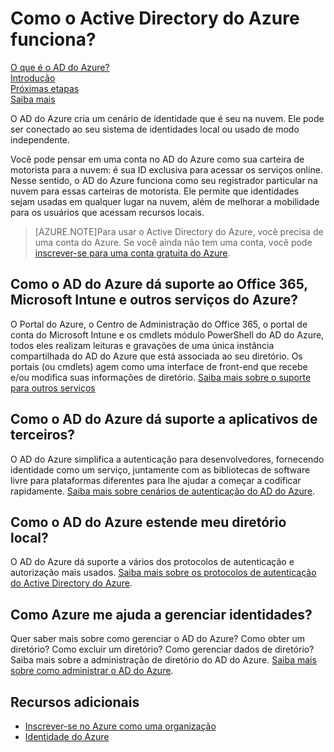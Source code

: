 <properties
	pageTitle="Como o AD do Azure funciona?"
	description="O AD do Azure cria um cenário de identidade que é seu na nuvem. Ele pode ser conectado ao seu sistema de identidades local ou usado de modo independente."
	services="active-directory"
	documentationCenter=""
	authors="curtand"
	manager="terrylan"
	editor=""/>

<tags
	ms.service="active-directory"
	ms.workload="identity"
	ms.tgt_pltfrm="na"
	ms.devlang="na"
	ms.topic="article"
	ms.date="05/05/2015"
	ms.author="curtand"/>



# Como o Active Directory do Azure funciona?


[O que é o AD do Azure?](active-directory-whatis.md)<br> [Introdução](active-directory-get-started.md)<br> [Próximas etapas](active-directory-next-steps.md)<br> [Saiba mais](active-directory-learn-map.md)


O AD do Azure cria um cenário de identidade que é seu na nuvem. Ele pode ser conectado ao seu sistema de identidades local ou usado de modo independente.

Você pode pensar em uma conta no AD do Azure como sua carteira de motorista para a nuvem: é sua ID exclusiva para acessar os serviços online. Nesse sentido, o AD do Azure funciona como seu registrador particular na nuvem para essas carteiras de motorista. Ele permite que identidades sejam usadas em qualquer lugar na nuvem, além de melhorar a mobilidade para os usuários que acessam recursos locais.

> [AZURE.NOTE]Para usar o Active Directory do Azure, você precisa de uma conta do Azure. Se você ainda não tem uma conta, você pode [inscrever-se para uma conta gratuita do Azure](http://azure.microsoft.com/pricing/free-trial/).

## Como o AD do Azure dá suporte ao Office 365, Microsoft Intune e outros serviços do Azure?
O Portal do Azure, o Centro de Administração do Office 365, o portal de conta do Microsoft Intune e os cmdlets módulo PowerShell do AD do Azure, todos eles realizam leituras e gravações de uma única instância compartilhada do AD do Azure que está associada ao seu diretório. Os portais (ou cmdlets) agem como uma interface de front-end que recebe e/ou modifica suas informações de diretório. [Saiba mais sobre o suporte para outros serviços](active-directory-administer.md#what-is-an-azure-ad-tenant)

## Como o AD do Azure dá suporte a aplicativos de terceiros?
O AD do Azure simplifica a autenticação para desenvolvedores, fornecendo identidade como um serviço, juntamente com as bibliotecas de software livre para plataformas diferentes para lhe ajudar a começar a codificar rapidamente. [Saiba mais sobre cenários de autenticação do AD do Azure](active-directory-authentication-scenarios.md).


## Como o AD do Azure estende meu diretório local?
O AD do Azure dá suporte a vários dos protocolos de autenticação e autorização mais usados. [Saiba mais sobre os protocolos de autenticação do Active Directory do Azure](active-directory-authentication-scenarios.md).

## Como Azure me ajuda a gerenciar identidades?
Quer saber mais sobre como gerenciar o AD do Azure? Como obter um diretório? Como excluir um diretório? Como gerenciar dados de diretório? Saiba mais sobre a administração de diretório do AD do Azure. [Saiba mais sobre como administrar o AD do Azure](active-directory-administer.md).

## Recursos adicionais

* [Inscrever-se no Azure como uma organização](sign-up-organization.md)
* [Identidade do Azure](fundamentals-identity.md)

<!---HONumber=58--> 